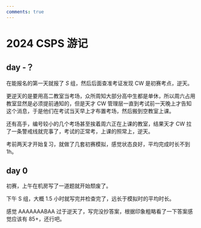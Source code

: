 ```yaml
---
comments: true
---
```


# 2024 CSPS 游记

## day -？

在能报名的第一天就报了 $S$ 组，然后后面查准考证发现 CW 是初赛考点，逆天。

更逆天的是要用高二教室当考场，众所周知大部分高中生都是单休，所以周六占用教室显然是必须提前通知的，但是天才 CW 管理层一直到考试前一天晚上才告知这个消息，于是他们在考试当天早上才布置考场，然后搬到空教室上课。

还有高手，编号较小的几个考场甚至挨着周六正在上课的教室，结果天才 CW 拉了一条警戒线就完事了，考试的正常考，上课的照常上，逆天。

考前两天才开始复习，就做了几套初赛模拟，感觉状态良好，平均完成时长不到 1h。

## day 0

初赛，上午在机房写了一道题就开始颓废了。

下午 S 组，大概 $1.5$ 小时就写完并检查完了，远长于模拟时的平均时长。

感觉 AAAAAAABAA 过于逆天了，写完没抄答案，根据印象粗略看了一下答案感觉应该有 $85+$，还行吧。